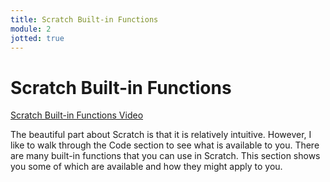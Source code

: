 ```yaml
---
title: Scratch Built-in Functions
module: 2
jotted: true
---
```


# Scratch Built-in Functions

<p><a href="//www.youtube.com/embed/ThKqgePt-PM" data-lity>Scratch Built-in Functions Video</a></p>

The beautiful part about Scratch is that it is relatively intuitive.  However, I like to walk through the Code section to see what is available to you.  There are many built-in functions that you can use in Scratch.  This section shows you some of which are available and how they might apply to you.

